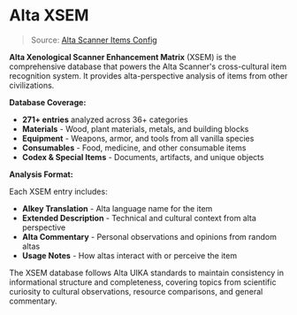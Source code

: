 # Alta XSEM

> Source: [Alta Scanner Items Config](https://github.com/Ceterai/Enternia/tree/main/items/active/alta/scanner/items.config)

**Alta Xenological Scanner Enhancement Matrix** (XSEM) is the comprehensive database that powers the Alta Scanner's cross-cultural item recognition system. It provides alta-perspective analysis of items from other civilizations.

**Database Coverage:**

- **271+ entries** analyzed across 36+ categories
- **Materials** - Wood, plant materials, metals, and building blocks
- **Equipment** - Weapons, armor, and tools from all vanilla species
- **Consumables** - Food, medicine, and other consumable items
- **Codex & Special Items** - Documents, artifacts, and unique objects

**Analysis Format:**

Each XSEM entry includes:

- **Alkey Translation** - Alta language name for the item
- **Extended Description** - Technical and cultural context from alta perspective
- **Alta Commentary** - Personal observations and opinions from random altas
- **Usage Notes** - How altas interact with or perceive the item

The XSEM database follows Alta UIKA standards to maintain consistency in informational structure and completeness, covering topics from scientific curiosity to cultural observations, resource comparisons, and general commentary.
